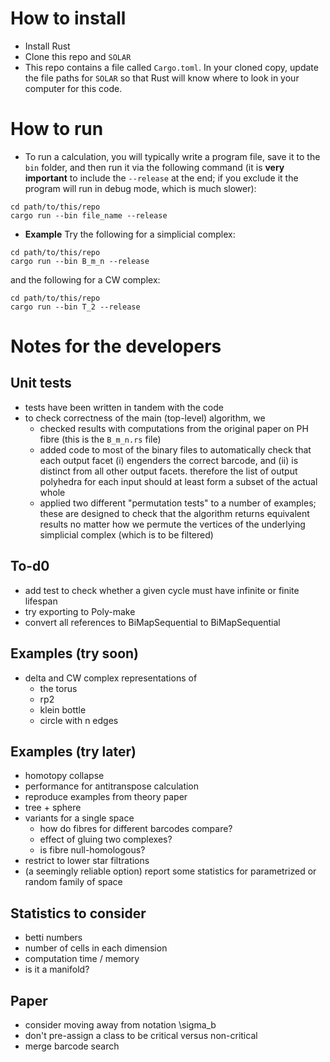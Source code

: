 
# How to install

* Install Rust
* Clone this repo and `SOLAR`
* This repo contains a file called `Cargo.toml`.  In your cloned copy, update the file paths for `SOLAR` so that Rust will know where to look in your computer for this code.

# How to run

* To run a calculation, you will typically write a program file, save it to the `bin` folder, and then run it via the following command (it is **very important** to include the `--release` at the end; if you exclude it the program will run in debug mode, which is much slower):

```
cd path/to/this/repo
cargo run --bin file_name --release
```

* **Example** Try the following for a simplicial complex:

```
cd path/to/this/repo
cargo run --bin B_m_n --release
```

and the following for a CW complex:

```
cd path/to/this/repo
cargo run --bin T_2 --release
```

# Notes for the developers

## Unit tests

* tests have been written in tandem with the code
* to check correctness of the main (top-level) algorithm, we
    * checked results with computations from the original paper on PH fibre (this is the `B_m_n.rs` file)
    * added code to most of the binary files to automatically check that each output facet (i) engenders the correct barcode, and (ii) is distinct from all other output facets.  therefore the list of output polyhedra for each input should at least form a subset of the actual whole
    * applied two different "permutation tests" to a number of examples; these are designed to check that the algorithm returns equivalent results no matter how we permute the vertices of the underlying simplicial complex (which is to be filtered)


## To-d0

- add test to check whether a given cycle must have infinite or finite lifespan
- try exporting to Poly-make
- convert all references to BiMapSequential to BiMapSequential



## Examples (try soon)

- delta and CW complex representations of 
    - the torus
    - rp2
    - klein bottle
    - circle with n edges

## Examples (try later)

- homotopy collapse
- performance for antitranspose calculation
- reproduce examples from theory paper
- tree + sphere
- variants for a single space
    * how do fibres for different barcodes compare? 
    * effect of gluing two complexes?
    * is fibre null-homologous?
- restrict to lower star filtrations
- (a seemingly reliable option) report some statistics for parametrized or random family of space

## Statistics to consider

- betti numbers
- number of cells in each dimension
- computation time / memory
- is it a manifold?

## Paper

- consider moving away from notation \sigma_b
- don't pre-assign a class to be critical versus non-critical
- merge barcode search